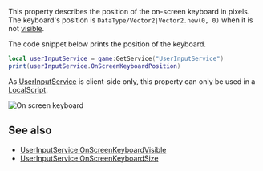 This property describes the position of the on-screen keyboard in pixels. The keyboard's position is `DataType/Vector2|Vector2.new(0, 0)` when it is not [visible](https://developer.roblox.com/en-us/api-reference/property/UserInputService/OnScreenKeyboardVisible).

The code snippet below prints the position of the keyboard.

```Lua
local userInputService = game:GetService("UserInputService")
print(userInputService.OnScreenKeyboardPosition)
``` 

As [UserInputService](https://developer.roblox.com/en-us/api-reference/class/UserInputService) is client-side only, this property can only be used in a [LocalScript](https://developer.roblox.com/en-us/api-reference/class/LocalScript).

![On screen keyboard](https://developer.roblox.com/assets/bltd883fb9830c26628/ClientKeyboard.png)

See also
--------

*   [UserInputService.OnScreenKeyboardVisible](https://developer.roblox.com/en-us/api-reference/property/UserInputService/OnScreenKeyboardVisible)
*   [UserInputService.OnScreenKeyboardSize](https://developer.roblox.com/en-us/api-reference/property/UserInputService/OnScreenKeyboardSize)